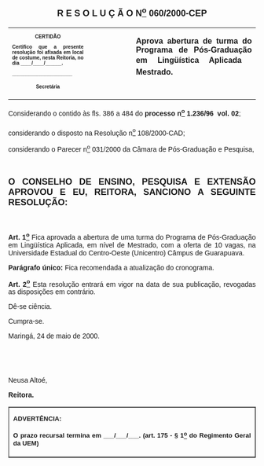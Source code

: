 <BODY>

<B><FONT FACE="Arial" SIZE=4><P ALIGN="CENTER"></P>
<P ALIGN="CENTER">R E S O L U &Ccedil; &Atilde; O  N<U><SUP>o</U></SUP>  060/2000-CEP</P>
</B></FONT><FONT FACE="Arial"><P ALIGN="JUSTIFY"></P></FONT>
<TABLE CELLSPACING=0 BORDER=0 CELLPADDING=7 WIDTH=621>
<TR><TD WIDTH="32%" VALIGN="TOP">
<B><FONT FACE="Arial" SIZE=1><P ALIGN="CENTER">CERTID&Atilde;O</P>
<P ALIGN="JUSTIFY">   Certifico que a presente resolu&ccedil;&atilde;o foi afixada em local de costume, nesta Reitoria, no dia ____/____/______.</P>
<P ALIGN="JUSTIFY"></P>
<P ALIGN="JUSTIFY">______________________</P>
<P ALIGN="CENTER">Secret&aacute;ria</B></FONT></TD>
<TD WIDTH="18%" VALIGN="TOP">&nbsp;</TD>
<TD WIDTH="50%" VALIGN="TOP">
<B><FONT FACE="Arial"><P ALIGN="JUSTIFY">Aprova abertura de turma do Programa de P&oacute;s-Gradua&ccedil;&atilde;o em Ling&uuml;&iacute;stica Aplicada  Mestrado.</B></FONT></TD>
</TR>
</TABLE>

<FONT FACE="Arial"><P ALIGN="JUSTIFY"></P>
<P ALIGN="JUSTIFY">&#9;Considerando o contido &agrave;s fls. 386 a 484 do <B>processo n<U><SUP>o</U></SUP> 1.236/96  vol. 02</B>;</P>
<P ALIGN="JUSTIFY">&#9;considerando o disposto na Resolu&ccedil;&atilde;o n<U><SUP>o</U></SUP> 108/2000-CAD;</P>
<P ALIGN="JUSTIFY">&#9;considerando o Parecer n<U><SUP>o</U></SUP> 031/2000 da C&acirc;mara de P&oacute;s-Gradua&ccedil;&atilde;o e Pesquisa,</P>
<P ALIGN="JUSTIFY"></P>
<P ALIGN="JUSTIFY">&nbsp;</P>
</FONT><B><FONT FACE="Arial" SIZE=4><P ALIGN="JUSTIFY">O CONSELHO DE ENSINO, PESQUISA E EXTENS&Atilde;O APROVOU E EU, REITORA, SANCIONO A SEGUINTE RESOLU&Ccedil;&Atilde;O:</P>
</B></FONT><FONT FACE="Arial"><P ALIGN="JUSTIFY"></P>
<P ALIGN="JUSTIFY">&nbsp;</P>
<P ALIGN="JUSTIFY">&#9;<B>Art. 1<U><SUP>o</B></U></SUP> Fica aprovada a abertura de uma turma do Programa de P&oacute;s-Gradua&ccedil;&atilde;o em Ling&uuml;&iacute;stica Aplicada, em n&iacute;vel de Mestrado, com a oferta de 10 vagas, na Universidade Estadual do Centro-Oeste (Unicentro) C&acirc;mpus de Guarapuava.</P>
<P ALIGN="JUSTIFY">&#9;<B>Par&aacute;grafo &uacute;nico:</B> Fica recomendada a atualiza&ccedil;&atilde;o do cronograma.</P>
<P ALIGN="JUSTIFY">&#9;<B>Art. 2<U><SUP>o</B></U></SUP> Esta resolu&ccedil;&atilde;o entrar&aacute; em vigor na data de sua publica&ccedil;&atilde;o, revogadas as disposi&ccedil;&otilde;es em contr&aacute;rio.</P>
<P ALIGN="JUSTIFY">&#9;D&ecirc;-se ci&ecirc;ncia.</P>
<P ALIGN="JUSTIFY">&#9;Cumpra-se.</P>
<P ALIGN="JUSTIFY"></P>
<P ALIGN="JUSTIFY">Maring&aacute;, 24 de maio de 2000.</P>
<P ALIGN="JUSTIFY"></P>
<P ALIGN="JUSTIFY">&nbsp;</P>
<P ALIGN="JUSTIFY">&nbsp;</P>
<P ALIGN="JUSTIFY">Neusa Alto&eacute;,</P>
<B><P ALIGN="JUSTIFY">Reitora.</P>
</B><P ALIGN="JUSTIFY"></P></FONT>
<TABLE BORDER CELLSPACING=1 CELLPADDING=4 WIDTH=212>
<TR><TD VALIGN="TOP">
<B><FONT FACE="Arial" SIZE=2><P ALIGN="JUSTIFY">ADVERT&Ecirc;NCIA:</P>
<P ALIGN="JUSTIFY">O prazo recursal termina em ___/___/___. (art. 175 - § 1<U><SUP>o</U></SUP> do Regimento Geral da UEM)</B></FONT></TD>
</TR>
</TABLE>

<FONT FACE="Arial"><P ALIGN="JUSTIFY"></P>
</FONT><P>&nbsp;</P></BODY>
